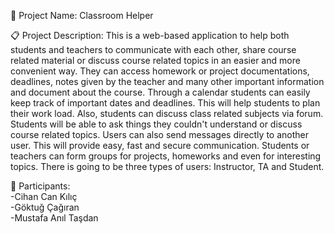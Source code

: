 📌 Project Name: Classroom Helper

📋 Project Description: This is a web-based application to help both students and teachers to communicate with each other, share course related material or discuss course related topics in an easier and more convenient way. They can access homework or project documentations, deadlines, notes given by the teacher and many other important information and document about the course. Through a calendar students can easily keep track of important dates and deadlines. This will help students to plan their work load. Also, students can discuss class related subjects via forum. Students will be able to ask things they couldn't understand or discuss course related topics. Users can also send messages directly to another user. This will provide easy, fast and secure communication. Students or teachers can form groups for projects, homeworks and even for interesting topics. There is going to be three types of users: Instructor, TA and Student.

👦 Participants:
<br>-Cihan Can Kılıç
<br>-Göktuğ Çağıran
<br>-Mustafa Anıl Taşdan
